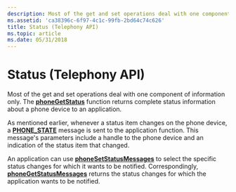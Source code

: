 ```yaml
---
description: Most of the get and set operations deal with one component of information only. The phoneGetStatus function returns complete status information about a phone device to an application.
ms.assetid: 'ca38396c-6f97-4c1c-99fb-2bd64c74c626'
title: Status (Telephony API)
ms.topic: article
ms.date: 05/31/2018
---
```


# Status (Telephony API)

Most of the get and set operations deal with one component of information only. The [**phoneGetStatus**](/windows/desktop/api/Tapi/nf-tapi-phonegetstatus) function returns complete status information about a phone device to an application.

As mentioned earlier, whenever a status item changes on the phone device, a [**PHONE\_STATE**](phone-state.md) message is sent to the application function. This message's parameters include a handle to the phone device and an indication of the status item that changed.

An application can use [**phoneSetStatusMessages**](/windows/desktop/api/Tapi/nf-tapi-phonesetstatusmessages) to select the specific status changes for which it wants to be notified. Correspondingly, [**phoneGetStatusMessages**](/windows/desktop/api/Tapi/nf-tapi-phonegetstatusmessages) returns the status changes for which the application wants to be notified.

 

 



